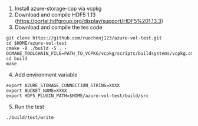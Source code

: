 1. Install azure-storage-cpp via vcpkg
2. Download and compile HDF5 1.13 (https://portal.hdfgroup.org/display/support/HDF5%201.13.3)
3. Download and compile the tes code
```
git clone https://github.com/ruochenj123/azure-vol-test.git
cd $HOME/azure-vol-test
cmake -B ./build -S . -DCMAKE_TOOLCHAIN_FILE=PATH_TO_VCPKG/vcpkg/scripts/buildsystems/vcpkg.cmake
cd build
make
```
4. Add environment variable
```
export AZURE_STORAGE_CONNECTION_STRING=XXXX
export BUCKET_NAME=XXXX
export HDF5_PLUGIN_PATH=$HOME/azure-vol-test/build/src
````
5. Run the test
```
./build/test/write
```